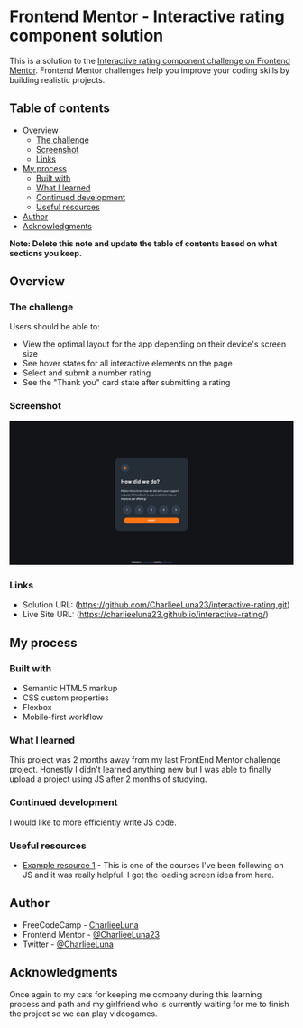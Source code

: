 # Frontend Mentor - Interactive rating component solution

This is a solution to the [Interactive rating component challenge on Frontend Mentor](https://www.frontendmentor.io/challenges/interactive-rating-component-koxpeBUmI). Frontend Mentor challenges help you improve your coding skills by building realistic projects. 

## Table of contents

- [Overview](#overview)
  - [The challenge](#the-challenge)
  - [Screenshot](#screenshot)
  - [Links](#links)
- [My process](#my-process)
  - [Built with](#built-with)
  - [What I learned](#what-i-learned)
  - [Continued development](#continued-development)
  - [Useful resources](#useful-resources)
- [Author](#author)
- [Acknowledgments](#acknowledgments)

**Note: Delete this note and update the table of contents based on what sections you keep.**

## Overview

### The challenge

Users should be able to:

- View the optimal layout for the app depending on their device's screen size
- See hover states for all interactive elements on the page
- Select and submit a number rating
- See the "Thank you" card state after submitting a rating

### Screenshot

![](./screenshot.jpg)

### Links

- Solution URL: (https://github.com/CharlieeLuna23/interactive-rating.git)
- Live Site URL: (https://charlieeluna23.github.io/interactive-rating/)

## My process

### Built with

- Semantic HTML5 markup
- CSS custom properties
- Flexbox
- Mobile-first workflow

### What I learned

This project was 2 months away from my last FrontEnd Mentor challenge project. Honestly I didn't learned anything new but I was able to finally upload a project using JS after 2 months of studying.

### Continued development

I would like to more efficiently write JS code.

### Useful resources

- [Example resource 1](https://www.udemy.com/course/modern-javascript-from-the-beginning/) - This is one of the courses I've been following on JS and it was really helpful. I got the loading screen idea from here.

## Author

- FreeCodeCamp - [CharlieeLuna](https://www.freecodecamp.org/CharlieeLuna)
- Frontend Mentor - [@CharlieeLuna23](https://www.frontendmentor.io/profile/CharlieeLuna23)
- Twitter - [@CharlieeLuna](https://twitter.com/CharlieeLuna)

## Acknowledgments

Once again to my cats for keeping me company during this learning process and path and my girlfriend who is currently waiting for me to finish the project so we can play videogames.

